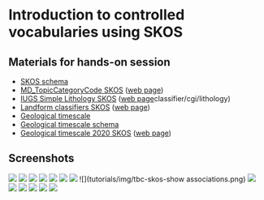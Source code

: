 # Introduction to controlled vocabularies using SKOS

## Materials for hands-on session

- [SKOS schema](http://www.w3.org/TR/skos-reference/skos.rdf)
- [MD_TopicCategoryCode SKOS](http://registry.it.csiro.au/def/isotc211/MD_TopicCategoryCode?_format=ttl) ([web page](http://registry.it.csiro.au/def/isotc211/MD_TopicCategoryCode))
- [IUGS Simple Lithology SKOS](https://geosciml.org/resource/vocabulary/cgi/2016/simplelithology.rdf) ([web page](http://cgi.vocabs.ga.gov.au/object?uri=http://resource.geosciml.org/)classifier/cgi/lithology)
- [Landform classifiers SKOS](http://registry.it.csiro.au/def/soil/au/asls/landform?_format=ttl) ([web page](http://registry.it.csiro.au/def/soil/au/asls/landform))
- [Geological timescale](https://stratigraphy.org/icschart/ChronostratChart2020-03.pdf)
- [Geological timescale schema](http://resource.geosciml.org/ontology/timescale/gts)
- [Geological timescale 2020 SKOS](https://raw.githack.com/CGI-IUGS/timescale-data/master/rdf/isc2020.ttl) ([web page](https://vocabs.ardc.edu.au/viewById/196))

## Screenshots

![](tutorials/img/tbc-skos-new-file.png)
![](tutorials/img/tbc-skos-new-file-skos.png)
![](tutorials/img/tbc-skos-new-concept.png)
![](tutorials/img/tbc-skos-new-concept-pizza.png)
![](tutorials/img/tbc-skos-pizza-labels.png)
![](tutorials/img/tbc-skos-pizza-add-narrower.png)
![](tutorials/img/tbc-skos-pizza-margherita.png)
![](tutorials/img/tbc-skos-show associations.png)
![](tutorials/img/tbc-skos-create-child.png)
![](tutorials/img/tbc-skos-pizza-aussie.png)
![](tutorials/img/tbc-skos-collection-toppings.png)
![](tutorials/img/tbc-skos-collection-add-member.png)
![](tutorials/img/tbc-skos-collection-member-cheese.png)
![](tutorials/img/tbc-skos-concept-narrower-moz.png)
